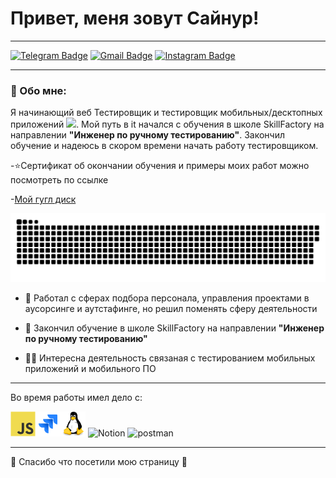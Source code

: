 
# Привет, меня зовут Сайнур!

---

[![Telegram Badge](https://img.shields.io/badge/-saynur_vici-blue?style=flat&logo=Telegram&logoColor=white)](https://t.me/saynur_vici) 
[![Gmail Badge](https://img.shields.io/badge/-saynurahad-c14438?style=flat&logo=Gmail&logoColor=white&link=mailto:saynurahad@gmail.com)](mailto:saynurahad@gmail.com) 
[![Instagram Badge](https://img.shields.io/badge/-@saynur_vici-purple?style=flat&logo=instagram&logoColor=white&link=https://instagram.com/saynur_vici)](https://instagram.com/saynur_vici)

---

### 🙂 Обо мне:

Я начинающий веб Тестировщик и тестировщик мобильных/десктопных приложений <img src="https://media.giphy.com/media/WUlplcMpOCEmTGBtBW/giphy.gif" width="30px">. Мой путь в it начался с обучения в школе SkillFactory на направлении **"Инженер по ручному тестированию"**. Закончил обучение и надеюсь в скором времени начать работу тестировщиком.  

-⭐Сертификат об окончании обучения и примеры моих работ можно посмотреть по ссылке 

-[Мой гугл диск](https://drive.google.com/drive/folders/17MJaRNf4g7pCiMtmoV6pGexIFfqDM76H)

<p align="center">
 <img width="600" src="assets/github-snake.svg" alt="snake"/>
</p>

- 🙌 Работал с сферах подбора персонала, управления проектами в аусорсинге и аутстафинге, но решил поменять сферу деятельности 

- 🧠 Закончил обучение  в школе SkillFactory на направлении **"Инженер по ручному тестированию"**

- 👨‍💻 Интересна деятельность связаная с тестированием мобильных приложений и мобильного ПО 
  
---

Во время работы имел дело с:

<img src="https://github.com/devicons/devicon/blob/master/icons/javascript/javascript-original.svg" title="javascript" alt="javascript" width="40" height="40"/><img src="https://github.com/devicons/devicon/blob/master/icons/jira/jira-original.svg" title="jira" alt="jira" width="40" height="40"/><img src="https://github.com/devicons/devicon/blob/master/icons/linux/linux-original.svg" title="linux" alt="linux" width="40" height="40"/>&nbsp;<img src="https://upload.wikimedia.org/wikipedia/commons/e/e9/Notion-logo.svg" title="Notion" alt="Notion" width="40" height="40"/>&nbsp;<img src="https://github.com/simple-icons/simple-icons/blob/develop/icons/postman.svg" title="postman" alt="postman" width="40" height="40"/>&nbsp;

---
 🙏 Спасибо что посетили мою страницу 🙏
<!---
SaynurAhadov/SaynurAhadov is a ✨ special ✨ repository because its `README.md` (this file) appears on your GitHub profile.
You can click the Preview link to take a look at your changes.
--->
